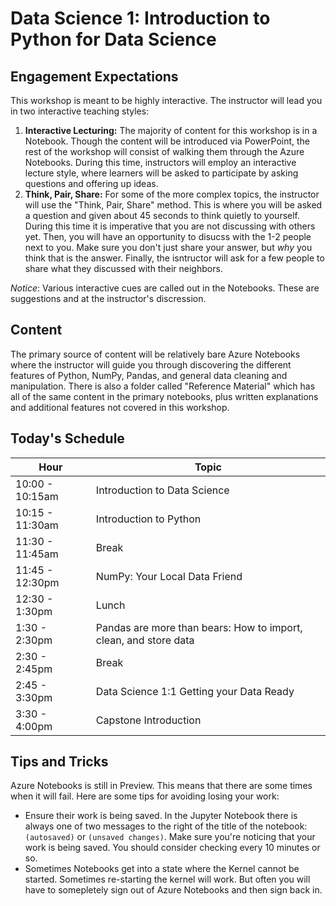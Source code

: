 # Data Science 1: Introduction to Python for Data Science

## Engagement Expectations
This workshop is meant to be highly interactive. The instructor will lead you in two interactive teaching styles:
1. **Interactive Lecturing:** The majority of content for this workshop is in a Notebook. Though the content will be introduced via PowerPoint, the rest of the workshop will consist of walking them through the Azure Notebooks. During this time, instructors will employ an interactive lecture style, where learners will be asked to participate by asking questions and offering up ideas.
2. **Think, Pair, Share:** For some of the more complex topics, the instructor will use the "Think, Pair, Share" method. This is where you will be asked a question and given about 45 seconds to think quietly to yourself. During this time it is imperative that you are not discussing with others yet. Then, you will have an opportunity to disucss with the 1-2 people next to you. Make sure you don't just share your answer, but *why* you think that is the answer. Finally, the isntructor will ask for a few people to share what they discussed with their neighbors. 

*Notice*: Various interactive cues are called out in the Notebooks. These are suggestions and at the instructor's discression.

## Content
The primary source of content will be relatively bare Azure Notebooks where the instructor will guide you through discovering the different features of Python, NumPy, Pandas, and general data cleaning and manipulation. There is also a folder called "Reference Material" which has all of the same content in the primary notebooks, plus written explanations and additional features not covered in this workshop. 

## Today's Schedule
| Hour | Topic |
| ---- | ----- | 
| 10:00 - 10:15am | Introduction to Data Science |
| 10:15 - 11:30am | Introduction to Python |
| 11:30 - 11:45am | Break |
| 11:45 - 12:30pm | NumPy: Your Local Data Friend | 
| 12:30 - 1:30pm | Lunch | 
| 1:30 - 2:30pm | Pandas are more than bears: How to import, clean, and store data | 
| 2:30 - 2:45pm | Break |
| 2:45 - 3:30pm | Data Science 1:1 Getting your Data Ready | 
| 3:30 - 4:00pm | Capstone Introduction |

## Tips and Tricks
Azure Notebooks is still in Preview. This means that there are some times when it will fail. Here are some tips for avoiding losing your work:
- Ensure their work is being saved. In the Jupyter Notebook there is always one of two messages to the right of the title of the notebook: `(autosaved)` or `(unsaved changes)`. Make sure you're noticing that your work is being saved. You should consider checking every 10 minutes or so. 
- Sometimes Notebooks get into a state where the Kernel cannot be started. Sometimes re-starting the kernel will work. But often you will have to somepletely sign out of Azure Notebooks and then sign back in. 